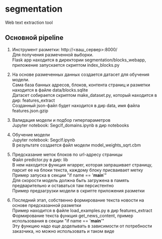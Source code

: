# segmentation
Web text extraction tool

## Основной pipeline

1. Инструмент разметки: http://<ваш_сервер>:8000/ \
   Для получения размеченной выборки. \
   Flask app находится в директории segmentation/blocks_webapp, приложение запускается скриптом index_blocks.py

2. На основе размеченных данных создается датасет для обучения модели.\
   Сама база банных адресов, блоков, контента страниц и разметки находится в файле data/blocks.sqlite\
   Датасет собирается скриптом make_dataset.py, который находится в дир: features_extract\
   Созданный json-файл будет находится в дир data, имя файла features.json.gzip

3. Валидация модели и подбор гиперпараметров\
   Jupyter notebook: Segclf_domains.ipynb в дир notebooks

4. Обучение модели\
   Jupyter notebook: Segclf.ipynb\
   В результате создается файл модели model_weights_sqrt.cbm

5. Предсказание меток блоков по url-адресу страницы\
   Файл predictor.py в дир: lib\
   В нем находится функция wrapper, которая запрашивает страницу, парсит ее на блоки текста, каждому блоку присваивает метку\
   Пример запуска в секции "if name == '__main__'"\
   Для скорости модель должна быть загружена в память предварительно и оставаться там персистентно\
   Пример предзагрузки модели в скрипте приложения разметки

6. Последний этап, собственно формирование текста новости на основе предсказанной разметки\
   Пример находится в файле load_examples.py в дир features_extract\
   Формирование текста функция get_news_content, пример использования в секции "if name == '__main__'"\
   Эту функцию надо еще доделывать в зависимости от потребности заказчика, но можно использовать и таком виде

